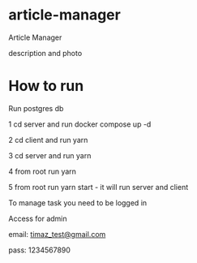 # article-manager
Article Manager

description and photo


# How to run 

Run postgres db

1 cd server and run docker compose up -d

2 cd client and run yarn

3 cd server and run yarn

4 from root run yarn

5 from root run yarn start  - it will run server and client


To manage task you need to be logged in

Access for admin

email: timaz_test@gmail.com

pass: 1234567890




